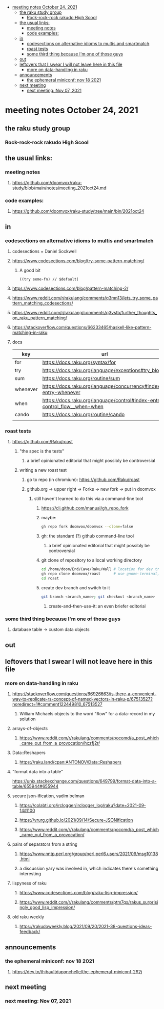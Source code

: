 - [meeting notes October 24, 2021](#org5b8a1e5)
  - [the raku study group](#org3f2812e)
    - [Rock-rock-rock rakudo High Scool](#orgc7626b8)
  - [the usual links:](#orge2a6ba9)
    - [meeting notes](#org57495b6)
    - [code examples:](#org7474fc3)
  - [in](#orgca6895b)
    - [codesections on alternative idioms to multis and smartmatch](#org26cd89c)
    - [roast tests](#org0595116)
    - [some third thing because I'm one of those guys](#org9f01862)
  - [out](#orge4eae32)
  - [leftovers that I swear I will not leave here in this file](#orgbcc873e)
    - [more on data-handling in raku](#orgd9e11bb)
  - [announcements](#org5d1f27f)
    - [the ephemeral miniconf: nov 18 2021](#org2007ebf)
  - [next meeting](#org8078455)
    - [next meeting: Nov 07, 2021](#orgc56bd55)


<a id="org5b8a1e5"></a>

# meeting notes October 24, 2021


<a id="org3f2812e"></a>

## the raku study group


<a id="orgc7626b8"></a>

### Rock-rock-rock rakudo High Scool


<a id="orge2a6ba9"></a>

## the usual links:


<a id="org57495b6"></a>

### meeting notes

1.  <https://github.com/doomvox/raku-study/blob/main/notes/meeting_2021oct24.md>


<a id="org7474fc3"></a>

### code examples:

1.  <https://github.com/doomvox/raku-study/tree/main/bin/2021oct24>


<a id="orgca6895b"></a>

## in


<a id="org26cd89c"></a>

### codesections on alternative idioms to multis and smartmatch

1.  codesections = Daniel Sockwell

2.  <https://www.codesections.com/blog/try-some-pattern-matching/>

    1.  A good bit
    
        ```perl6
        ((try some-fn) // $default)
        ```

3.  <https://www.codesections.com/blog/pattern-matching-2/>

4.  <https://www.reddit.com/r/rakulang/comments/q3mn13/lets_try_some_pattern_matching_codesections/>

5.  <https://www.reddit.com/r/rakulang/comments/q3vstb/further_thoughts_on_raku_pattern_matching/>

6.  <https://stackoverflow.com/questions/66233465/haskell-like-pattern-matching-in-raku>

7.  docs

    | key      | url                                                                          |  |
    |-------- |---------------------------------------------------------------------------- |--- |
    | for      | <https://docs.raku.org/syntax/for>                                           |  |
    | try      | <https://docs.raku.org/language/exceptions#try_blocks>                       |  |
    | sum      | <https://docs.raku.org/routine/sum>                                          |  |
    | whenever | <https://docs.raku.org/language/concurrency#index-entry-whenever>            |  |
    | when     | <https://docs.raku.org/language/control#index-entry-control_flow__when-when> |  |
    | cando    | <https://docs.raku.org/routine/cando>                                        |  |
    |          |                                                                              |  |


<a id="org0595116"></a>

### roast tests

1.  <https://github.com/Raku/roast>

    1.  "the spec is the tests"
    
        1.  a brief opinionated editorial that might possibly be controversial
    
    2.  writing a new roast test
    
        1.  go to repo (in chromium): <https://github.com/Raku/roast>
        
        2.  github.org -> upper right -> Forks -> new fork -> put in doomvox
        
            1.  still haven't learned to do this via a command-line tool
            
                1.  <https://cli.github.com/manual/gh_repo_fork>
                
                2.  maybe:
                
                    ```sh
                    gh repo fork doomvox/doomvox --clone=false
                    ```
                
                3.  gh: the standard (?) github command-line tool
                
                    1.  a brief opinionated editorial that might possibly be controversial
                
                4.  git clone of repository to a local working directory
                
                    ```sh
                    cd /home/doom/End/Cave/Raku/Wall # location for dev trees
                    gh repo clone doomvox/roast      # use gnome-terminal, not emacs shell 
                    cd roast
                    ```
                
                5.  create dev branch and switch to it
                
                    ```sh
                    git branch <branch_name>; git checkout <branch_name>
                    ```
                    
                    1.  create-and-then-use-it: an even briefer editorial


<a id="org9f01862"></a>

### some third thing because I'm one of those guys

1.  database table -> custom data objects


<a id="orge4eae32"></a>

## out


<a id="orgbcc873e"></a>

## leftovers that I swear I will not leave here in this file


<a id="orgd9e11bb"></a>

### more on data-handling in raku

1.  <https://stackoverflow.com/questions/66926663/is-there-a-convenient-way-to-replicate-rs-concept-of-named-vectors-in-raku-p/67513527?noredirect=1#comment122449810_67513527>

    1.  William Michaels objects to the word "Row" for a data-record in my solution

2.  arrays-of-objects

    1.  <https://www.reddit.com/r/rakulang/comments/pocomd/a_post_which_came_out_from_a_provocation/hczfj2r/>

3.  Data::Reshapers

    1.  <https://raku.land/cpan:ANTONOV/Data::Reshapers>

4.  "format data into a table"

    <https://unix.stackexchange.com/questions/649799/format-data-into-a-table/655944#655944>

5.  secure json-ification, vadim belman

    1.  <https://colabti.org/irclogger/irclogger_log/raku?date=2021-09-14#l100>
    
    2.  <https://vrurg.github.io/2021/09/14/Secure-JSONification>
    
    3.  <https://www.reddit.com/r/rakulang/comments/pocomd/a_post_which_came_out_from_a_provocation/>

6.  pairs of separators from a string

    1.  <https://www.nntp.perl.org/group/perl.perl6.users/2021/09/msg10138.html>
    
    2.  a discussion yary was involved in, which indicates there's something interesting

7.  lispyness of raku

    1.  <https://www.codesections.com/blog/raku-lisp-impression/>
    
    2.  <https://www.reddit.com/r/rakulang/comments/ptm7qx/rakus_surprisingly_good_lisp_impression/>

8.  old raku weekly

    1.  <https://rakudoweekly.blog/2021/09/20/2021-38-questions-ideas-feedback/>


<a id="org5d1f27f"></a>

## announcements


<a id="org2007ebf"></a>

### the ephemeral miniconf: nov 18 2021

1.  <https://dev.to/thibaultduponchelle/the-ephemeral-miniconf-292j>


<a id="org8078455"></a>

## next meeting


<a id="orgc56bd55"></a>

### next meeting: Nov 07, 2021
